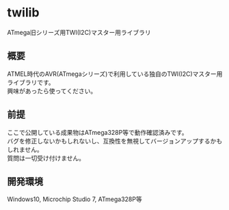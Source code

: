 # twilib
ATmega旧シリーズ用TWI(I2C)マスター用ライブラリ

## 概要
ATMEL時代のAVR(ATmegaシリーズ)で利用している独自のTWI(I2C)マスター用ライブラリです。  
興味があったら使ってください。

## 前提
ここで公開している成果物はATmega328P等で動作確認済みです。  
バグを修正しないかもしれないし、互換性を無視してバージョンアップするかもしれません。  
質問は一切受け付けません。  

## 開発環境
Windows10, Microchip Studio 7, ATmega328P等
